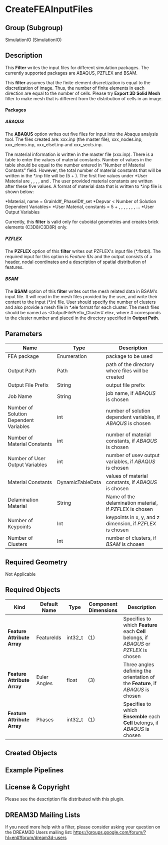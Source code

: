 # CreateFEAInputFiles #


## Group (Subgroup) ##

SimulationIO (SimulationIO)

## Description ##

This **Filter** writes the input files for different simulation packages. The currently supported packages are ABAQUS, PZFLEX and BSAM. 

This **filter** assumes that the finite element discretization is equal to the discretization of image. Thus, the number of finite elements in each direction are equal to the number of cells. Please try **Export 3D Solid Mesh** filter to make mesh that is different from the distribution of cells in an image.

#### Packages ####

##### ABAQUS #####
The **ABAQUS** option writes out five files for input into the Abaqus analysis tool. The files created are: xxx.inp (the master file), xxx_nodes.inp, xxx_elems.inp, xxx_elset.inp and xxx_sects.inp. 

The material information is written in the master file (xxx.inp). There is a table to enter the values of material constants. Number of values in the table should be equal to the number entered in "Number of Material Contants" field. However, the total number of material constants that will be written in the *.inp file will be (5 + <Number of Material Constants>). The first five values under *User Material are <grainID>, <phaseID>, <Euler1>, <Euler2>, and <Euler3>. The user provided material constants are written after these five values. A format of material data that is written to *.inp file is shown below:

*Material, name = GrainId#_PhaseID#_set
*Depvar
< Number of Solution Dependent Variables>
*User Material, constants = 5 + <Number of Material Constants>
<grainID>, <phaseID>, <Euler1>, <Euler2>, <Euler3>, <materialConstant1>, <materialConstant2>, <materialConstant3>
...
*User Output Variables
<Number of User Output Variables>

Currently, this **filter** is valid only for cuboidal geometries and creates brick elements (C3D8/C3D8R) only.

##### PZFLEX #####
The **PZFLEX** option of this **filter** writes out PZFLEX's input file (*.flxtbl). The required input for this option is *Feature IDs* and the output consists of a header, nodal coordinates and a description of spatial distribution of features.

##### BSAM #####
The **BSAM** option of this **filter** writes out the mesh related data in BSAM's input file. It will read in the mesh files provided by the user, and write their content to the input (*.in) file. User should specify the number of clusters and also provide a mesh file in *.ele format for each cluster. The mesh files should be named as <OutputFilePrefix_Cluster#.ele>, where # corresponds to the cluster number and placed in the directory specified in **Output Path**.

## Parameters ##

| Name | Type | Description |
|------|------|------|
| FEA package | Enumeration | package to be used |
| Output Path | Path | path of the directory where files will be created |
| Output File Prefix | String | output file prefix |
| Job Name | String | job name, if _ABAQUS_ is chosen |
| Number of Solution Dependent Variables | int | number of solution dependent variables, if _ABAQUS_ is chosen |
| Number of Material Constants | int | number of material constants, if _ABAQUS_ is chosen |
| Number of User Output Variables | int | number of usev output variables, if _ABAQUS_ is chosen |
| Material Constants | DynamicTableData | values of material constants, if _ABAQUS_ is chosen |
| Delamination Material | String | Name of the delamination material, if _PZFLEX_ is chosen |
| Number of Keypoints | Int | keypoints in x, y, and z dimension, if _PZFLEX_ is chosen |
| Number of Clusters | Int | number of clusters, if _BSAM_ is chosen |

## Required Geometry ##

 Not Applicable

## Required Objects ##

| Kind | Default Name | Type | Component Dimensions | Description |
|------|--------------|-------------|---------|-----|
| **Feature Attribute Array** | FeatureIds | int32_t | (1) |  Specifies to which **Feature** each **Cell** belongs, if _ABAQUS_ or _PZFLEX_ is chosen |
| **Feature Attribute Array** | Euler Angles | float | (3) | Three angles defining the orientation of the **Feature**, if _ABAQUS_ is chosen |
| **Feature Attribute Array** | Phases | int32_t | (1) |  Specifies to which **Ensemble** each **Cell** belongs, if _ABAQUS_ is chosen |

## Created Objects ##

## Example Pipelines ##

## License & Copyright ##

Please see the description file distributed with this plugin.

## DREAM3D Mailing Lists ##

If you need more help with a filter, please consider asking your question on the DREAM3D Users mailing list:
https://groups.google.com/forum/?hl=en#!forum/dream3d-users